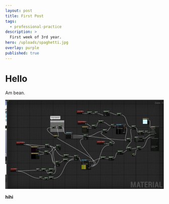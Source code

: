 ```yaml
---
layout: post
title: First Post
tags:
  - professional-practice
description: >
  First week of 3rd year.
hero: /uploads/spaghetti.jpg
overlay: purple
published: true
---
```


# Hello

Am bean.

![wonky normal map](/uploads/spaghetti.jpg)

**hihi**